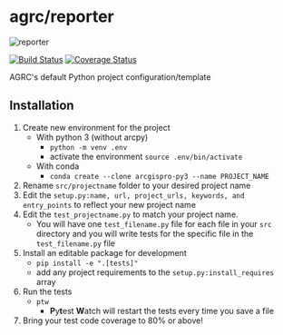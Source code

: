 # agrc/reporter

![reporter](https://user-images.githubusercontent.com/325813/93257934-d8860300-f75a-11ea-83f1-89e00ce71c9c.png)

[![Build Status](https://travis-ci.com/agrc/python.svg?branch=master)](https://travis-ci.com/agrc/python)
[![Coverage Status](https://coveralls.io/repos/github/agrc/python/badge.svg?branch=master)](https://coveralls.io/github/agrc/python?branch=master)

AGRC's default Python project configuration/template

## Installation

1. Create new environment for the project
   - With python 3 (without arcpy)
     - `python -m venv .env`
     - activate the environment `source .env/bin/activate`
   - With conda
     - `conda create --clone arcgispro-py3 --name PROJECT_NAME`
1. Rename `src/projectname` folder to your desired project name
1. Edit the `setup.py:name, url, project_urls, keywords, and entry_points` to reflect your new project name
1. Edit the `test_projectname.py` to match your project name.
   - You will have one `test_filename.py` file for each file in your `src` directory and you will write tests for the specific file in the `test_filename.py` file
1. Install an editable package for development
   - `pip install -e ".[tests]"`
   - add any project requirements to the `setup.py:install_requires` array
1. Run the tests
   - `ptw`
     - **P**y**t**est **W**atch will restart the tests every time you save a file
1. Bring your test code coverage to 80% or above!
